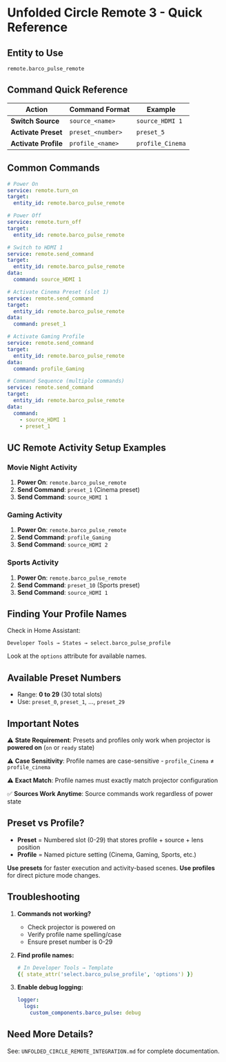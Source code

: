 # Unfolded Circle Remote 3 - Quick Reference

## Entity to Use
`remote.barco_pulse_remote`

## Command Quick Reference

| Action               | Command Format    | Example          |
| -------------------- | ----------------- | ---------------- |
| **Switch Source**    | `source_<name>`   | `source_HDMI 1`  |
| **Activate Preset**  | `preset_<number>` | `preset_5`       |
| **Activate Profile** | `profile_<name>`  | `profile_Cinema` |

## Common Commands

```yaml
# Power On
service: remote.turn_on
target:
  entity_id: remote.barco_pulse_remote

# Power Off
service: remote.turn_off
target:
  entity_id: remote.barco_pulse_remote

# Switch to HDMI 1
service: remote.send_command
target:
  entity_id: remote.barco_pulse_remote
data:
  command: source_HDMI 1

# Activate Cinema Preset (slot 1)
service: remote.send_command
target:
  entity_id: remote.barco_pulse_remote
data:
  command: preset_1

# Activate Gaming Profile
service: remote.send_command
target:
  entity_id: remote.barco_pulse_remote
data:
  command: profile_Gaming

# Command Sequence (multiple commands)
service: remote.send_command
target:
  entity_id: remote.barco_pulse_remote
data:
  command:
    - source_HDMI 1
    - preset_1
```

## UC Remote Activity Setup Examples

### Movie Night Activity
1. **Power On**: `remote.barco_pulse_remote`
2. **Send Command**: `preset_1` (Cinema preset)
3. **Send Command**: `source_HDMI 1`

### Gaming Activity
1. **Power On**: `remote.barco_pulse_remote`
2. **Send Command**: `profile_Gaming`
3. **Send Command**: `source_HDMI 2`

### Sports Activity
1. **Power On**: `remote.barco_pulse_remote`
2. **Send Command**: `preset_10` (Sports preset)
3. **Send Command**: `source_HDMI 1`

## Finding Your Profile Names

Check in Home Assistant:
```
Developer Tools → States → select.barco_pulse_profile
```
Look at the `options` attribute for available names.

## Available Preset Numbers
- Range: **0 to 29** (30 total slots)
- Use: `preset_0`, `preset_1`, ..., `preset_29`

## Important Notes

⚠️ **State Requirement**: Presets and profiles only work when projector is **powered on** (`on` or `ready` state)

⚠️ **Case Sensitivity**: Profile names are case-sensitive - `profile_Cinema` ≠ `profile_cinema`

⚠️ **Exact Match**: Profile names must exactly match projector configuration

✅ **Sources Work Anytime**: Source commands work regardless of power state

## Preset vs Profile?

- **Preset** = Numbered slot (0-29) that stores profile + source + lens position
- **Profile** = Named picture setting (Cinema, Gaming, Sports, etc.)

**Use presets** for faster execution and activity-based scenes.
**Use profiles** for direct picture mode changes.

## Troubleshooting

1. **Commands not working?**
   - Check projector is powered on
   - Verify profile name spelling/case
   - Ensure preset number is 0-29

2. **Find profile names:**
   ```yaml
   # In Developer Tools → Template
   {{ state_attr('select.barco_pulse_profile', 'options') }}
   ```

3. **Enable debug logging:**
   ```yaml
   logger:
     logs:
       custom_components.barco_pulse: debug
   ```

## Need More Details?
See: `UNFOLDED_CIRCLE_REMOTE_INTEGRATION.md` for complete documentation.
